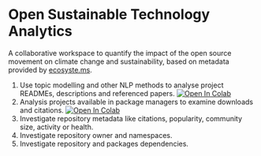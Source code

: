# Open Sustainable Technology Analytics 
A collaborative workspace to quantify the impact of the open source movement on climate change and sustainability, based on metadata provided by [ecosyste.ms](https://ecosyste.ms/). 

1. Use topic modelling and other NLP methods to analyse project READMEs, descriptions and referenced papers. <a target="_blank" href="https://colab.research.google.com/github/protontypes/osta/blob/main/playground_topic_modeling.ipynb"> <img src="https://colab.research.google.com/assets/colab-badge.svg" alt="Open In Colab"/> </a>
2. Analysis projects available in package managers to examine downloads and citations. <a target="_blank" href="https://colab.research.google.com/github/protontypes/osta/blob/main/packages_insights.ipynb"> <img src="https://colab.research.google.com/assets/colab-badge.svg" alt="Open In Colab"/> </a>
3. Investigate repository metadata like citations, popularity, community size, activity or health. 
4. Investigate repository owner and namespaces.
5. Investigate repository and packages dependencies. 
